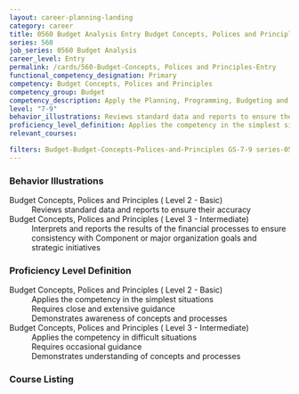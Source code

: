 ```yaml
---
layout: career-planning-landing
category: career
title: 0560 Budget Analysis Entry Budget Concepts, Polices and Principles
series: 560
job_series: 0560 Budget Analysis
career_level: Entry
permalink: /cards/560-Budget-Concepts, Polices and Principles-Entry
functional_competency_designation: Primary
competency: Budget Concepts, Polices and Principles
competency_group: Budget
competency_description: Apply the Planning, Programming, Budgeting and Execution (PPBE), fiscal law, policies, regulations, principles, standards and procedures to financial management activities.
level: "7-9"
behavior_illustrations: Reviews standard data and reports to ensure their accuracy ? Interprets and reports the results of the financial processes to ensure consistency with Component or major organization goals and strategic initiatives
proficiency_level_definition: Applies the competency in the simplest situations ? Requires close and extensive guidance ? Demonstrates awareness of concepts and processes ? Applies the competency in difficult situations ? Requires occasional guidance ? Demonstrates understanding of concepts and processes
relevant_courses: 

filters: Budget-Budget-Concepts-Polices-and-Principles GS-7-9 series-0560
---
```


<div class="desktop:grid-col-4 margin-y-205">
  <div class="border-top-05 bg-white padding-2 shadow-5 height-full members-hover border-1px border-gray-30 radius-lg">
  <h3>Behavior Illustrations</h3>
  <dl class="text-base"><dt>Budget Concepts, Polices and Principles ( Level 2 - Basic)</dt><dd>Reviews standard data and reports to ensure their accuracy</dd><dt>Budget Concepts, Polices and Principles ( Level 3 - Intermediate)</dt><dd>Interprets and reports the results of the financial processes to ensure consistency with Component or major organization goals and strategic initiatives</dd></dl>
  </div>
</div>
<div class="desktop:grid-col-4 margin-y-205">
<div class="border-top-05 bg-white padding-2 shadow-5 height-full members-hover border-1px border-gray-30 radius-lg">
  <h3>Proficiency Level Definition</h3>
  <dl class="text-base"><dt>Budget Concepts, Polices and Principles ( Level 2 - Basic)</dt><dd>Applies the competency in the simplest situations </dd><dd> Requires close and extensive guidance </dd><dd> Demonstrates awareness of concepts and processes</dd><dt>Budget Concepts, Polices and Principles ( Level 3 - Intermediate)</dt><dd>Applies the competency in difficult situations </dd><dd> Requires occasional guidance </dd><dd> Demonstrates understanding of concepts and processes</dd></dl>
  </div>
</div>
<div class="desktop:grid-col-4 margin-y-205">
<div class="border-top-05 bg-white padding-2 shadow-5 height-full members-hover border-1px border-gray-30 radius-lg">
  <h3>Course Listing</h3>
  <ul class="text-base">
  
  </ul>
  </div>
</div>